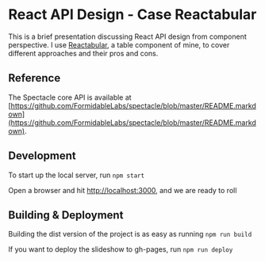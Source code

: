 # React API Design - Case Reactabular

This is a brief presentation discussing React API design from component perspective. I use [Reactabular](http://reactabular.js.org/), a table component of mine, to cover different approaches and their pros and cons.

## Reference

The Spectacle core API is available at [https://github.com/FormidableLabs/spectacle/blob/master/README.markdown](https://github.com/FormidableLabs/spectacle/blob/master/README.markdown).

## Development

To start up the local server, run `npm start`

Open a browser and hit [http://localhost:3000](http://localhost:3000), and we are ready to roll

## Building & Deployment

Building the dist version of the project is as easy as running `npm run build`

If you want to deploy the slideshow to gh-pages, run `npm run deploy`
